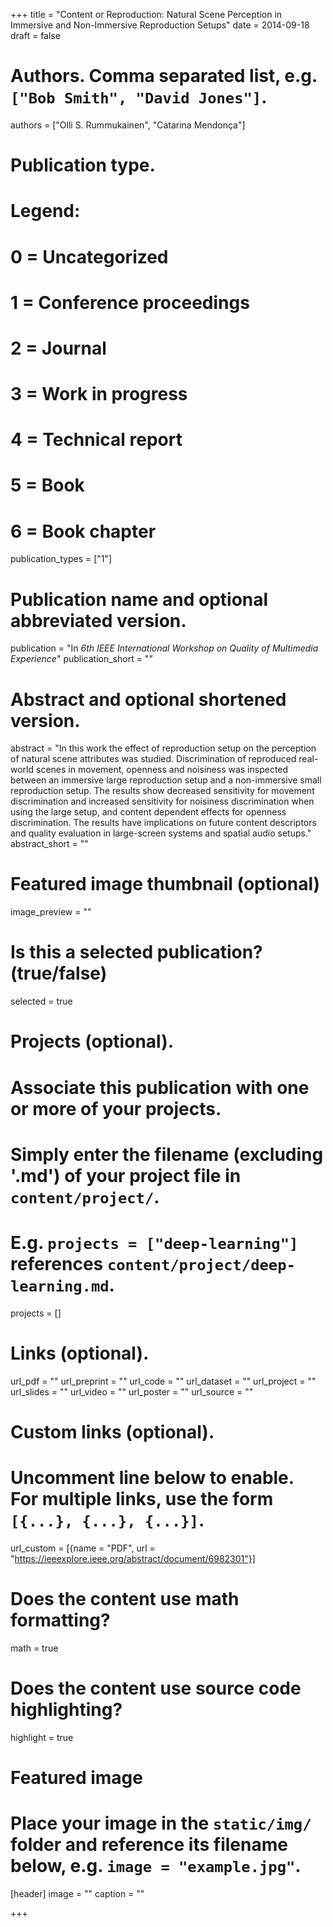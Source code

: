 +++
title = "Content or Reproduction: Natural Scene Perception in Immersive and Non-Immersive Reproduction Setups"
date = 2014-09-18
draft = false

# Authors. Comma separated list, e.g. `["Bob Smith", "David Jones"]`.
authors = ["Olli S. Rummukainen", "Catarina Mendonça"]

# Publication type.
# Legend:
# 0 = Uncategorized
# 1 = Conference proceedings
# 2 = Journal
# 3 = Work in progress
# 4 = Technical report
# 5 = Book
# 6 = Book chapter
publication_types = ["1"]

# Publication name and optional abbreviated version.
publication = "In *6th IEEE International Workshop on Quality of Multimedia Experience*"
publication_short = ""

# Abstract and optional shortened version.
abstract = "In this work the effect of reproduction setup on the perception of natural scene attributes was studied. Discrimination of reproduced real-world scenes in movement, openness and noisiness was inspected between an immersive large reproduction setup and a non-immersive small reproduction setup. The results show decreased sensitivity for movement discrimination and increased sensitivity for noisiness discrimination when using the large setup, and content dependent effects for openness discrimination. The results have implications on future content descriptors and quality evaluation in large-screen systems and spatial audio setups."
abstract_short = ""

# Featured image thumbnail (optional)
image_preview = ""

# Is this a selected publication? (true/false)
selected = true

# Projects (optional).
#   Associate this publication with one or more of your projects.
#   Simply enter the filename (excluding '.md') of your project file in `content/project/`.
#   E.g. `projects = ["deep-learning"]` references `content/project/deep-learning.md`.
projects = []

# Links (optional).
url_pdf = ""
url_preprint = ""
url_code = ""
url_dataset = ""
url_project = ""
url_slides = ""
url_video = ""
url_poster = ""
url_source = ""

# Custom links (optional).
#   Uncomment line below to enable. For multiple links, use the form `[{...}, {...}, {...}]`.
url_custom = [{name = "PDF", url = "https://ieeexplore.ieee.org/abstract/document/6982301"}]

# Does the content use math formatting?
math = true

# Does the content use source code highlighting?
highlight = true

# Featured image
# Place your image in the `static/img/` folder and reference its filename below, e.g. `image = "example.jpg"`.
[header]
image = ""
caption = ""

+++
